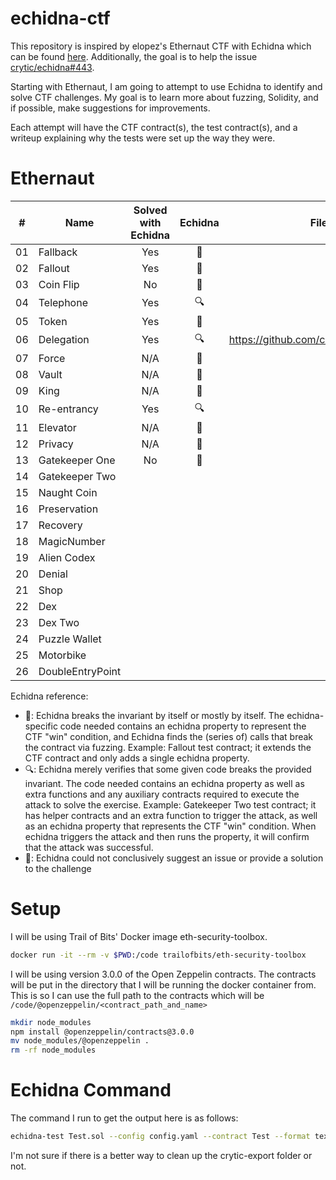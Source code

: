 # echidna-ctf
This repository is inspired by elopez's Ethernaut CTF with Echidna which can be found [here](https://github.com/elopez/echidna-ethernaut).  Additionally, the goal is to help the issue [crytic/echidna#443](https://github.com/crytic/echidna/issues/433). 

Starting with Ethernaut, I am going to attempt to use Echidna to identify and solve CTF challenges. My goal is to learn more about fuzzing, Solidity, and if possible, make suggestions for improvements.

Each attempt will have the CTF contract(s), the test contract(s), and a writeup explaining why the tests were set up the way they were. 

# Ethernaut

| \#  | Name             | Solved with Echidna |     Echidna     | Filed Issue                                  |
| --- | ---------------- |:-------------------:|:---------------:| -------------------------------------------- |
| 01  | Fallback         |         Yes         |    :muscle:     |                                              |
| 02  | Fallout          |         Yes         |    :muscle:     |                                              |
| 03  | Coin Flip        |         No          | :no_entry_sign: |                                              |
| 04  | Telephone        |         Yes         |      :mag:      |                                              |
| 05  | Token            |         Yes         |    :muscle:     |                                              |
| 06  | Delegation       |         Yes         |      :mag:      | https://github.com/crytic/echidna/issues/764 |
| 07  | Force            |         N/A         | :no_entry_sign: |                                              |
| 08  | Vault            |         N/A         | :no_entry_sign: |                                              |
| 09  | King             |         N/A         | :no_entry_sign: |                                              |
| 10  | Re-entrancy      |         Yes         |      :mag:      |                                              |
| 11  | Elevator         |         N/A          | :no_entry_sign: |                                              |
| 12  | Privacy          |         N/A          | :no_entry_sign: |                                              |
| 13  | Gatekeeper One   |         No          | :no_entry_sign: |                                              |
| 14  | Gatekeeper Two   |                     |                 |                                              |
| 15  | Naught Coin      |                     |                 |                                              |
| 16  | Preservation     |                     |                 |                                              |
| 17  | Recovery         |                     |                 |                                              |
| 18  | MagicNumber      |                     |                 |                                              |
| 19  | Alien Codex      |                     |                 |                                              |
| 20  | Denial           |                     |                 |                                              |
| 21  | Shop             |                     |                 |                                              |
| 22  | Dex              |                     |                 |                                              |
| 23  | Dex Two          |                     |                 |                                              |
| 24  | Puzzle Wallet    |                     |                 |                                              |
| 25  | Motorbike        |                     |                 |                                              |
| 26  | DoubleEntryPoint |                     |                 |                                              |

Echidna reference:
 * :muscle:: Echidna breaks the invariant by itself or mostly by itself. The echidna-specific code needed contains an echidna property to represent the CTF "win" condition, and Echidna finds the (series of) calls that break the contract via fuzzing. Example: Fallout test contract; it extends the CTF contract and only adds a single echidna property.
 * :mag:: Echidna merely verifies that some given code breaks the provided invariant. The code needed contains an echidna property as well as extra functions and any auxiliary contracts required to execute the attack to solve the exercise. Example: Gatekeeper Two test contract; it has helper contracts and an extra function to trigger the attack, as well as an echidna property that represents the CTF "win" condition. When echidna triggers the attack and then runs the property, it will confirm that the attack was successful.
 * :no_entry_sign:: Echidna could not conclusively suggest an issue or provide a solution to the challenge



# Setup 
I will be using Trail of Bits' Docker image eth-security-toolbox.

```bash
docker run -it --rm -v $PWD:/code trailofbits/eth-security-toolbox
```

I will be using version 3.0.0 of the Open Zeppelin contracts. The contracts will be put in the directory that I will be running the docker container from. This is so I can use the full path to the contracts which will be `/code/@openzeppelin/<contract_path_and_name>`

```bash
mkdir node_modules
npm install @openzeppelin/contracts@3.0.0
mv node_modules/@openzeppelin .
rm -rf node_modules
```

# Echidna Command
The command I run to get the output here is as follows:
```bash
echidna-test Test.sol --config config.yaml --contract Test --format text | tee echidna-text-run.log && rm -rf crytic-export
```

I'm not sure if there is a better way to clean up the crytic-export folder or not. 